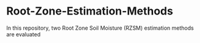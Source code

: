 # Root-Zone-Estimation-Methods
In this repository, two Root Zone Soil Moisture (RZSM) estimation methods are evaluated
